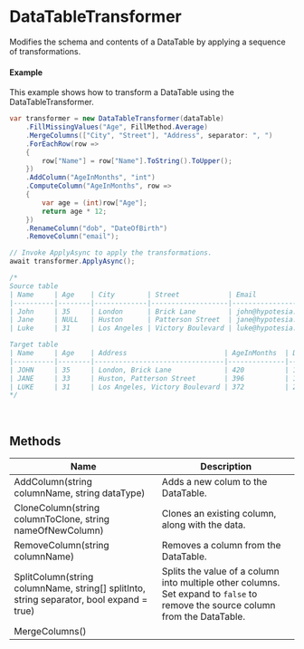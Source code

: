 # DataTableTransformer

Modifies the schema and contents of a DataTable by applying a sequence of transformations.

#### Example

This example shows how to transform a DataTable using the DataTableTransformer.

```csharp
var transformer = new DataTableTransformer(dataTable)
    .FillMissingValues("Age", FillMethod.Average)    
    .MergeColumns(["City", "Street"], "Address", separator: ", ")
    .ForEachRow(row =>
    {
        row["Name"] = row["Name"].ToString().ToUpper();
    })
    .AddColumn("AgeInMonths", "int")
    .ComputeColumn("AgeInMonths", row =>
    {
        var age = (int)row["Age"];
        return age * 12;
    })
    .RenameColumn("dob", "DateOfBirth")
    .RemoveColumn("email");

// Invoke ApplyAsync to apply the transformations.
await transformer.ApplyAsync();

/*
Source table
| Name     | Age    | City        | Street            | Email                | dob        |
|----------|--------|-------------|-------------------|----------------------|------------|
| John     | 35     | London      | Brick Lane        | john@hypotesia.com   | 1979-07-12 |
| Jane     | NULL   | Huston      | Patterson Street  | jane@hypotesia.com   | 1992-05-23 |
| Luke     | 31     | Los Angeles | Victory Boulevard | luke@hypotesia.com   | 2003-06-12 |

Target table
| Name     | Age    | Address                        | AgeInMonths  | DateOfBirth    |
|----------|--------|--------------------------------|--------------|----------------|
| JOHN     | 35     | London, Brick Lane             | 420          | 1979-07-12     | 
| JANE     | 33     | Huston, Patterson Street       | 396          | 1992-05-23     | 
| LUKE     | 31     | Los Angeles, Victory Boulevard | 372          | 2003-06-12     |
*/

```

<br/>

## Methods
| Name                                                       | Description                                |
|------------------------------------------------------------|--------------------------------------------|
| AddColumn(string columnName, string dataType)              | Adds a new colum to the DataTable.         |
| CloneColumn(string columnToClone, string nameOfNewColumn)  | Clones an existing column, along with the data. |
| RemoveColumn(string columnName)                            | Removes a column from the DataTable.       |
| SplitColumn(string columnName, string[] splitInto, string separator, bool expand = true) | Splits the value of a column into multiple other columns. Set expand to `false` to remove the source column from the DataTable. |
| MergeColumns()